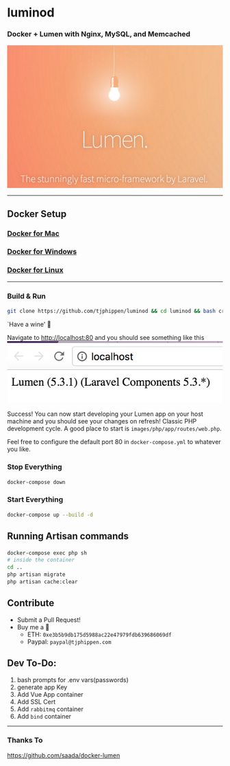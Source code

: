 # luminod
### Docker + Lumen with Nginx, MySQL, and Memcached

![image](Lumen_splash.png)

---

## Docker Setup

### [Docker for Mac](https://docs.docker.com/docker-for-mac/)

### [Docker for Windows](https://docs.docker.com/docker-for-windows/)

### [Docker for Linux](https://docs.docker.com/engine/installation/linux/)

---

### Build & Run

```bash
git clone https://github.com/tjphippen/luminod && cd luminod && bash create.sh
```

`Have a wine'  🍷

Navigate to [http://localhost:80](http://localhost:80) and you should see something like this
![image](Lumen_browser.png)

Success! You can now start developing your Lumen app on your host machine and you should see your changes on refresh! Classic PHP development cycle. A good place to start is `images/php/app/routes/web.php`.

Feel free to configure the default port 80 in `docker-compose.yml` to whatever you like.

### Stop Everything

```bash
docker-compose down
```

### Start Everything

```bash
docker-compose up --build -d
```

## Running Artisan commands

```sh
docker-compose exec php sh
# inside the container
cd ..
php artisan migrate
php artisan cache:clear
```

## Contribute
  - Submit a Pull Request!
  - Buy me a :beer: 
    - ETH: `0xe3b5b9db175d5988ac22e47979fdb639686069df` 
    - Paypal: `paypal@tjphippen.com`

## Dev To-Do:
1. bash prompts for .env vars(passwords)
2. generate app Key
3. Add Vue App container
4. Add SSL Cert
5. Add `rabbitmq` container
6. Add `bind` container

---

### Thanks To 
https://github.com/saada/docker-lumen
